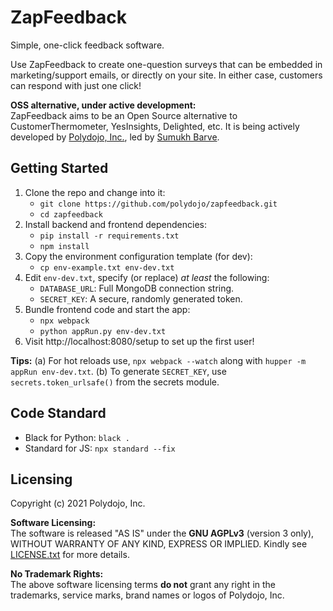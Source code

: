ZapFeedback
===========

Simple, one-click feedback software.

Use ZapFeedback to create one-question surveys that can be embedded in marketing/support emails, or directly on your site. In either case, customers can respond with just one click!

**OSS alternative, under active development:**  
ZapFeedback aims to be an Open Source alternative to CustomerThermometer, YesInsights, Delighted, etc. It is being actively developed by [Polydojo, Inc.](https://www.polydojo.com/), led by [Sumukh Barve](https://www.sumukhbarve.com/).

Getting Started
---------------

1. Clone the repo and change into it:
    - `git clone https://github.com/polydojo/zapfeedback.git`
    - `cd zapfeedback`
2. Install backend and frontend dependencies:
    - `pip install -r requirements.txt`
    - `npm install`
3. Copy the environment configuration template (for dev):
    - `cp env-example.txt env-dev.txt`
4. Edit `env-dev.txt`, specify (or replace) *at least* the following:
    - `DATABASE_URL`: Full MongoDB connection string.
    - `SECRET_KEY`: A secure, randomly generated token.
5. Bundle frontend code and start the app:
    - `npx webpack`
    - `python appRun.py env-dev.txt`
6. Visit http://localhost:8080/setup to set up the first user!


**Tips:** (a) For hot reloads use, `npx webpack --watch` along with `hupper -m appRun env-dev.txt`. (b) To generate `SECRET_KEY`, use `secrets.token_urlsafe()` from the secrets module.

Code Standard
-------------
- Black for Python: `black .`
- Standard for JS: `npx standard --fix`

Licensing
---------

Copyright (c) 2021 Polydojo, Inc.

**Software Licensing:**  
The software is released "AS IS" under the **GNU AGPLv3** (version 3 only), WITHOUT WARRANTY OF ANY KIND, EXPRESS OR IMPLIED. Kindly see [LICENSE.txt](./LICENSE.txt) for more details.

**No Trademark Rights:**  
The above software licensing terms **do not** grant any right in the trademarks, service marks, brand names or logos of Polydojo, Inc.
